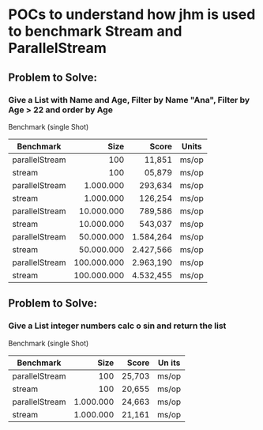 # POCs to understand how jhm is used to benchmark Stream and ParallelStream 
## Problem to Solve:
###  Give a List with Name and Age, Filter by Name "Ana", Filter by Age > 22 and order by Age

Benchmark (single Shot)

| Benchmark      |         Size |      Score | Units |
|----------------|-------------:|-----------:|-------| 
| parallelStream |          100 |     11,851 | ms/op |
| stream         |          100 |     05,879 | ms/op |
| parallelStream |    1.000.000 |    293,634 | ms/op |
| stream         |    1.000.000 |    126,254 | ms/op |
| parallelStream |   10.000.000 |    789,586 | ms/op |
| stream         |   10.000.000 |    543,037 | ms/op |
| parallelStream |   50.000.000 |  1.584,264 | ms/op |
| stream         |   50.000.000 |  2.427,566 | ms/op |
| parallelStream |  100.000.000 |  2.963,190 | ms/op |
| stream         |  100.000.000 |  4.532,455 | ms/op |


## Problem to Solve:
###  Give a List integer numbers calc o sin and return the list 
Benchmark (single Shot)

| Benchmark      |       Size |   Score | Un its |
|----------------|-----------:|--------:|--------|
| parallelStream |        100 |  25,703 | ms/op  |
| stream         |        100 |  20,655 | ms/op  |
| parallelStream |  1.000.000 |  24,663 | ms/op  |
| stream         |  1.000.000 |  21,161 | ms/op  |
